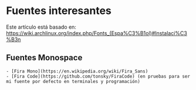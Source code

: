 # Fuentes interesantes

Este artículo está basado en: https://wiki.archlinux.org/index.php/Fonts_(Espa%C3%B1ol)#Instalaci%C3%B3n

## Fuentes Monospace
    - [Fira Mono](https://en.wikipedia.org/wiki/Fira_Sans)
    - [Fira Code](https://github.com/tonsky/FiraCode) (en pruebas para ser mi fuente por defecto en terminales y programación)
